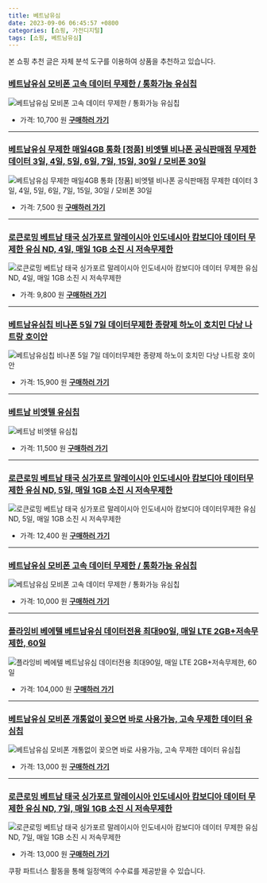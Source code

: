 ```yaml
---
title: 베트남유심
date: 2023-09-06 06:45:57 +0800
categories: [쇼핑, 가전디지털]
tags: [쇼핑, 베트남유심]
---
```

본 쇼핑 추천 글은 자체 분석 도구를 이용하여 상품을 추천하고 있습니다.
### [베트남유심 모비폰 고속 데이터 무제한 / 통화가능 유심칩](https://link.coupang.com/re/AFFSDP?lptag=AF1030537&pageKey=7294825300&itemId=18653089171&vendorItemId=70252834429&traceid=V0-153-f41306eb70bbbc65&requestid=20230907064557438074107841&token=31850C%7CMIXED)
![베트남유심 모비폰 고속 데이터 무제한 / 통화가능 유심칩](https://ads-partners.coupang.com/image1/WtL_WiJff4vwAWjBWjQp5u2a4IL1uiKPNJ5cxBTtbOgPqwqSqsbePRVh5GzigtUr-O9V0594_YTzi5tUpt7e69qLiak9SMRMPsBZAYNsxtLjAqPlc77mL3NEAthx2y7EKnReiWJ_9nYISBrB81f1iIGrWKhzv3SJ7d7Nv1735OmLNyQXaJqUKdZBS3T8-kUzGldCfBXJJcM4qs0CmLFdXcAAAV1p7nGTy7_YLdL_BDDh50SX2Gun9rfxYYqnX-fw2U_TrAa87MlWPUu50voj-71ImH3s977MmgvheRtcBQ==)
- 가격: 10,700 원
[**구매하러 가기**](https://link.coupang.com/re/AFFSDP?lptag=AF1030537&pageKey=7294825300&itemId=18653089171&vendorItemId=70252834429&traceid=V0-153-f41306eb70bbbc65&requestid=20230907064557438074107841&token=31850C%7CMIXED)
---
### [베트남유심 무제한 매일4GB 통화 [정품] 비엣텔  비나폰 공식판매점 무제한 데이터 3일, 4일, 5일, 6일, 7일, 15일, 30일 / 모비폰 30일](https://link.coupang.com/re/AFFSDP?lptag=AF1030537&pageKey=7246569200&itemId=18423760058&vendorItemId=5587985124&traceid=V0-153-2a75e60a72ab0923&requestid=20230907064557438074107841&token=31850C%7CMIXED)
![베트남유심 무제한 매일4GB 통화 [정품] 비엣텔  비나폰 공식판매점 무제한 데이터 3일, 4일, 5일, 6일, 7일, 15일, 30일 / 모비폰 30일](https://ads-partners.coupang.com/image1/oWcwPHV-cC333wZJoZ47xa7fgHRf5fCESywfWqttswrc46DgSBlXG-1mofAsuQFMazHlpob2PdajkPyN1nZkXDZOMA6ImKEiM-YQcDYvQo3tFExcB8Qce829HrJ3UnwBz3Za_girNjbfA2iC7wAjGKhd0Cksg1hax8MchXqXczFbmlj6OTyS_x8mchD9RHKPjkkAmv_d4JmFrfRYARpNkgrPb0GstTSam4Zn7Ug4k9U7c_-GuMFlOn3DbdPWpXl4hrAFeia1qEUTC2oN_h28vJAv-SYvhvAvxGF5SI8drg==)
- 가격: 7,500 원
[**구매하러 가기**](https://link.coupang.com/re/AFFSDP?lptag=AF1030537&pageKey=7246569200&itemId=18423760058&vendorItemId=5587985124&traceid=V0-153-2a75e60a72ab0923&requestid=20230907064557438074107841&token=31850C%7CMIXED)
---
### [로큰로밍 베트남 태국 싱가포르 말레이시아 인도네시아 캄보디아 데이터 무제한 유심 ND, 4일, 매일 1GB 소진 시 저속무제한](https://link.coupang.com/re/AFFSDP?lptag=AF1030537&pageKey=7342702318&itemId=18715020983&vendorItemId=85848030201&traceid=V0-153-d556a5858b238aa9&clickBeacon=DD6%2BGejwpWIESyX9krTRN1LT5B7UxMOIJ4b6PfLC14ZDlacaU5ftK13Qlbxog3aSkBV5WTCTa1je25GPmHH9IzqAJpyIOFTSVk4SbRJih4awCbebvNIeVmZvdMkkRu2%2BQcyU6Fdo%2FD2FRa32q5Ftpw3UKhcioMbPlD0bUU1ZRrm%2FLnI4AUFf5IUn9H6VsmVEcswlmyGTKrNJa1xyT1A7uPHKS%2F%2FgHhqxpFkmjfRN%2Fw%2FFZk2sg4%2B8ZpldCkJEj3Q%2FSmtN6aW6zhrc%2BgvBjV%2FBw%2BxaFpiWIgt4bnzAljwi%2B6Nja%2BJeCbU25tP5ImkTBfd%2BmZr7N0%2Fa7zQcaCZ3h3vmHDncVACVZ8S6j9y4ABaJQ2H%2BlQeYcPO2k2gLS%2FKuycxUIs0Y6eLU7D%2BENeh%2Bz8gsz8%2F3MpazWfDsNZwKgsJclxDVIaxzylZEBXmfPUGFFK2WKvNDSen%2Fp65vBI%2Flrqrpx%2FgOVLC6Wf4awdtZ%2FN9YvJHeJp4sWx5YB3l7bFORg%2FH2PMbq2HDSx617p57LFCiyk887ekDdhWQp%2F2Zg243yDyptXr5EPbv8zpthyLWisZ1vfq%2BSyeeqUV2HaR2%2B%2FdHuy1G2uVVqs82GAjwhF4OgOCYKL%2BktvDe%2B8%2BulX8np%2FHyo%2FRjzPoTZDA3dHNSdpt819lI1DRGHJrR%2BjGTEdO6aozpq%2BrGKWqaNN20KlucKwR1skXNbj77c%2F%2BCqcOlO%2Bgvdez3RRKyDvuwXzWFxs67AEjN5LkPjXe9JDTyX7Y7Pe3wo3RAJR68klMkvsoEzI0yfDtjWpx%2FNhf%2FIE%2BvL%2FtSc4GYklfg8CKYZ%2Bsr065pe7fIy95rXuiJ8GMPqA58grsPC4GybkSew2orPK4ESMblGADsN9VYv8cwKYQuXvI%2FOhqb9&requestid=20230907064557438074107841&token=31850C%7CMIXED)
![로큰로밍 베트남 태국 싱가포르 말레이시아 인도네시아 캄보디아 데이터 무제한 유심 ND, 4일, 매일 1GB 소진 시 저속무제한](https://ads-partners.coupang.com/image1/dhQVDsDhmLIhLTpgdm4qjvAllbyQInmDYlIsUVvnzIIq24qmYeSJRa5lMnmgyy4YOwRpcoK3Z1_AVuey2ZbCr2luSQmEibUanq8OqWazI-eE-QmkmwLGuYneQUS1TISE9_WBySivZy5zYXHnbGjskGlObttQ1j1RNUZvbifaMztw7c0KS8bWMrIuy1TEIpgtoR3MA2-Ul5JYtu58O3ws6hg_dPKmhpu2V3TUwNIbEud5hAW7N1rFy5dpD_bwqwU7IMjZuxo7h1ippEhxhQ9NRuQo2ubn)
- 가격: 9,800 원
[**구매하러 가기**](https://link.coupang.com/re/AFFSDP?lptag=AF1030537&pageKey=7342702318&itemId=18715020983&vendorItemId=85848030201&traceid=V0-153-d556a5858b238aa9&clickBeacon=DD6%2BGejwpWIESyX9krTRN1LT5B7UxMOIJ4b6PfLC14ZDlacaU5ftK13Qlbxog3aSkBV5WTCTa1je25GPmHH9IzqAJpyIOFTSVk4SbRJih4awCbebvNIeVmZvdMkkRu2%2BQcyU6Fdo%2FD2FRa32q5Ftpw3UKhcioMbPlD0bUU1ZRrm%2FLnI4AUFf5IUn9H6VsmVEcswlmyGTKrNJa1xyT1A7uPHKS%2F%2FgHhqxpFkmjfRN%2Fw%2FFZk2sg4%2B8ZpldCkJEj3Q%2FSmtN6aW6zhrc%2BgvBjV%2FBw%2BxaFpiWIgt4bnzAljwi%2B6Nja%2BJeCbU25tP5ImkTBfd%2BmZr7N0%2Fa7zQcaCZ3h3vmHDncVACVZ8S6j9y4ABaJQ2H%2BlQeYcPO2k2gLS%2FKuycxUIs0Y6eLU7D%2BENeh%2Bz8gsz8%2F3MpazWfDsNZwKgsJclxDVIaxzylZEBXmfPUGFFK2WKvNDSen%2Fp65vBI%2Flrqrpx%2FgOVLC6Wf4awdtZ%2FN9YvJHeJp4sWx5YB3l7bFORg%2FH2PMbq2HDSx617p57LFCiyk887ekDdhWQp%2F2Zg243yDyptXr5EPbv8zpthyLWisZ1vfq%2BSyeeqUV2HaR2%2B%2FdHuy1G2uVVqs82GAjwhF4OgOCYKL%2BktvDe%2B8%2BulX8np%2FHyo%2FRjzPoTZDA3dHNSdpt819lI1DRGHJrR%2BjGTEdO6aozpq%2BrGKWqaNN20KlucKwR1skXNbj77c%2F%2BCqcOlO%2Bgvdez3RRKyDvuwXzWFxs67AEjN5LkPjXe9JDTyX7Y7Pe3wo3RAJR68klMkvsoEzI0yfDtjWpx%2FNhf%2FIE%2BvL%2FtSc4GYklfg8CKYZ%2Bsr065pe7fIy95rXuiJ8GMPqA58grsPC4GybkSew2orPK4ESMblGADsN9VYv8cwKYQuXvI%2FOhqb9&requestid=20230907064557438074107841&token=31850C%7CMIXED)
---
### [베트남유심칩 비나폰 5일 7일 데이터무제한 종량제 하노이 호치민 다낭 나트랑 호이안](https://link.coupang.com/re/AFFSDP?lptag=AF1030537&pageKey=7098862838&itemId=17714585697&vendorItemId=84879448624&traceid=V0-153-2226ccc30e4b14eb&clickBeacon=DD6%2BGejwpWIESyX9krTRN1LT5B7UxMOIJ4b6PfLC14ZDlacaU5ftK13Qlbxog3aSkBV5WTCTa1je25GPmHH9IzqAJpyIOFTSVk4SbRJih4YfyKK9xxsu72nJeraq57edQcyU6Fdo%2FD2FRa32q5FtpzibgLZ64pEYVwZCpjlcYAgzRDDqLY9p4hUNsRElPR3lcswlmyGTKrNJa1xyT1A7uPHKS%2F%2FgHhqxpFkmjfRN%2Fw%2FFZk2sg4%2B8ZpldCkJEj3Q%2FzgqDHihgZ%2FW3mWvLduHU2RUIdZFho%2BGR7XqEM%2BI1tGWefcB4nAGzTc3iHKevGlk2mZr7N0%2Fa7zQcaCZ3h3vmHB61MvWcCqE%2FJ34eiUkebr167mkksl8cN7Uu0FD9kF41e%2BaVERqGInfl0zULN2UA6sQBS4%2Boi%2F8p%2FSDu9%2Bz6lt4OdaOSbtijgreR%2FyhvTUuAR3%2F2IRJ4ylu5HXrM1VQsKZu%2BmpNIwMrLBGBJ1T%2FgOoXG6s41zllpo5CGafjgnJBvQJiiR61S1b0Ityuu9RzFOQV%2Fwm4pe1BK%2FbHehqqvXJw4qXCQoiob1cM39dKm4xpluAt2i0xB8aw0vjhKRxmNmssvXHc72sDsnKQ4FoYwAzwXX4NP%2BT8J4Fs7U6oL%2BQhu1nSbn7aOdH%2FYAWeB7%2Fz89QppQbmO31%2BV99yaFOCN0SGaReu0%2BOpigwvLL2BxQm5G%2Bfo%2FCatBdMbu3kefnPAtUimkRohBEdDqdVZY0cwpC2k6x3L6x6nwdEcLnC4ulFLE3G6BKPuBLGnOQd1gEBCKr6DEgkvtFBf049p513kTqwIKnt3Dv84fKuvX9Y9%2BpxZuP1rgCKluxzpC6hwexW8SPBtUVHqLazOPbwiCBtw%2BaCxhEPzeu3MLJm2nYk5pF9LA&requestid=20230907064557438074107841&token=31850C%7CMIXED)
![베트남유심칩 비나폰 5일 7일 데이터무제한 종량제 하노이 호치민 다낭 나트랑 호이안](https://ads-partners.coupang.com/image1/8RD3u5rd7Gc9zSL48YzwSs0eqxLWOxUqmxS-ku9rM3WqfKBvFSZJwVvwC9APZwRS_qrIcDY5gZ2XdmkRCukWaTIYmNaOXmJ4FNll0FsZZvoRk8u4hzYj7fPa_ayIYYYv4hjZIEx1XvJZTvhV445ZXQrCTkqMLkqr5rdc1dOXFiGz67rt-Ankn3hf9OJwJDHyVK9m1Yjy0qA2DnU4y5nRy8zCYJuzjO4As_dghwYShDX3Ymh79byLFd4qEYB9wdUVzfQRNyiG1us0uLAk90SYikAiIRFPIEsqzxruLTy1pfLKuLnZ0Q==)
- 가격: 15,900 원
[**구매하러 가기**](https://link.coupang.com/re/AFFSDP?lptag=AF1030537&pageKey=7098862838&itemId=17714585697&vendorItemId=84879448624&traceid=V0-153-2226ccc30e4b14eb&clickBeacon=DD6%2BGejwpWIESyX9krTRN1LT5B7UxMOIJ4b6PfLC14ZDlacaU5ftK13Qlbxog3aSkBV5WTCTa1je25GPmHH9IzqAJpyIOFTSVk4SbRJih4YfyKK9xxsu72nJeraq57edQcyU6Fdo%2FD2FRa32q5FtpzibgLZ64pEYVwZCpjlcYAgzRDDqLY9p4hUNsRElPR3lcswlmyGTKrNJa1xyT1A7uPHKS%2F%2FgHhqxpFkmjfRN%2Fw%2FFZk2sg4%2B8ZpldCkJEj3Q%2FzgqDHihgZ%2FW3mWvLduHU2RUIdZFho%2BGR7XqEM%2BI1tGWefcB4nAGzTc3iHKevGlk2mZr7N0%2Fa7zQcaCZ3h3vmHB61MvWcCqE%2FJ34eiUkebr167mkksl8cN7Uu0FD9kF41e%2BaVERqGInfl0zULN2UA6sQBS4%2Boi%2F8p%2FSDu9%2Bz6lt4OdaOSbtijgreR%2FyhvTUuAR3%2F2IRJ4ylu5HXrM1VQsKZu%2BmpNIwMrLBGBJ1T%2FgOoXG6s41zllpo5CGafjgnJBvQJiiR61S1b0Ityuu9RzFOQV%2Fwm4pe1BK%2FbHehqqvXJw4qXCQoiob1cM39dKm4xpluAt2i0xB8aw0vjhKRxmNmssvXHc72sDsnKQ4FoYwAzwXX4NP%2BT8J4Fs7U6oL%2BQhu1nSbn7aOdH%2FYAWeB7%2Fz89QppQbmO31%2BV99yaFOCN0SGaReu0%2BOpigwvLL2BxQm5G%2Bfo%2FCatBdMbu3kefnPAtUimkRohBEdDqdVZY0cwpC2k6x3L6x6nwdEcLnC4ulFLE3G6BKPuBLGnOQd1gEBCKr6DEgkvtFBf049p513kTqwIKnt3Dv84fKuvX9Y9%2BpxZuP1rgCKluxzpC6hwexW8SPBtUVHqLazOPbwiCBtw%2BaCxhEPzeu3MLJm2nYk5pF9LA&requestid=20230907064557438074107841&token=31850C%7CMIXED)
---
### [베트남 비엣텔 유심칩](https://link.coupang.com/re/AFFSDP?lptag=AF1030537&pageKey=7390681659&itemId=19107214829&vendorItemId=86227530412&traceid=V0-153-bbcddad542a76906&requestid=20230907064557438074107841&token=31850C%7CMIXED)
![베트남 비엣텔 유심칩](https://ads-partners.coupang.com/image1/MX1A1ftLqqCrXR67MRAm92ym6nmGcLEkkNtP2LwEGcQc6fBlbo5G2V-ngJ1rmKnvPZgy4bn5dRrTLGTloeJeC1MhgyNlwq_bEi9sJlDjYOtHLbZc0H3H_PrHPg-BQRbJP78jPPUcPJMRPjIAU12aifbA3XsjHtJ-_gWW1v5sFA4lagFXfKIuiqmZl6TbxEdKyJkUouae-jbDmRNtpocw6LUvFMgVM5jqUpFNfanKrc4jGN8IWI6NfJYybsoHzc_XqhbF2B8bKeK81hiLMZZm)
- 가격: 11,500 원
[**구매하러 가기**](https://link.coupang.com/re/AFFSDP?lptag=AF1030537&pageKey=7390681659&itemId=19107214829&vendorItemId=86227530412&traceid=V0-153-bbcddad542a76906&requestid=20230907064557438074107841&token=31850C%7CMIXED)
---
### [로큰로밍 베트남 태국 싱가포르 말레이시아 인도네시아 캄보디아 데이터무제한 유심 ND, 5일, 매일 1GB 소진 시 저속무제한](https://link.coupang.com/re/AFFSDP?lptag=AF1030537&pageKey=6269650634&itemId=18725554020&vendorItemId=85858269119&traceid=V0-153-24905d52913fe4f3&clickBeacon=DD6%2BGejwpWIESyX9krTRN1LT5B7UxMOIJ4b6PfLC14ZDlacaU5ftK13Qlbxog3aSkBV5WTCTa1je25GPmHH9IzqAJpyIOFTSVk4SbRJih4aLgycJKahBGQsoBXoZjCDEQcyU6Fdo%2FD2FRa32q5Ftp%2BrvfWQPR0GLyFhoeF2AoZHkj8Ihjx4xkBQDSzqZ4EiscswlmyGTKrNJa1xyT1A7uPHKS%2F%2FgHhqxpFkmjfRN%2Fw%2FFZk2sg4%2B8ZpldCkJEj3Q%2FSmtN6aW6zhrc%2BgvBjV%2FBw%2BK1PtOhfl8vTvwzLQNCQiebseCWdph4lCGfglU6f3B338KIucdmfZ5Dt%2BMSF8wDWVZbGY98GoUKLsUUYhTXIo1Lr6CpXHvHKTUkS36XHgt1qZR8e6Jc7YkKzWEbRILU62iERbsi5fteg0QkNgzBsyyJd3RndMiGnYaB0zKGkQNjMn4Ck9c%2F3fB8JygSV0GJYlwExbPnDcPZ7SrCDLADJZE4qXCQoiob1cM39dKm4xpluAt2i0xB8aw0vjhKRxmNmsjEGpW53R%2BWB2tYM9toILqlnw%2BmqdN8qeXBYgcKxFhuNXVnlDPItdik8d5gNUWEL5sT18KWDh1ZpE7P5dYjhP%2FnXh%2BTv5zBnIFdtJ8vPTb7GGlZ91nmb6Ejm31nuyXUYamxhF8w72xNHz%2B3jSDvQxJ4rwShCOUTnVOTGqKcZkJ5sI%2FyNUPaBXTT42XhsR5cDeZoEGHLqFrY2RP3g61r6AcDNFKH6WBbEPEiWxjkQGz1rthphNtKpXDUXVChsAH%2FLeGUEzqA7P%2BFGyGYYvN4fGe7FJ1szJyPuGXNsflJIgvLm0IZbA2Q9lHjgVjaUjMuViorfW7c0bPJIKPf23%2FC%2FHOmOj3nEVbhsku3qVfmaoEN&requestid=20230907064557438074107841&token=31850C%7CMIXED)
![로큰로밍 베트남 태국 싱가포르 말레이시아 인도네시아 캄보디아 데이터무제한 유심 ND, 5일, 매일 1GB 소진 시 저속무제한](https://ads-partners.coupang.com/image1/K8nKuGmu45lfFuhwKzVJcL56K9SCanry-TkXPPCPtKey7W7KYLmhKM-HwlYITUVqam8JATlKJ0J5VBpCnmGDlCZu_xUfNsE7r3g4Dkjsvv2ob94ypcyxm92vMMXyPm2gTev9qm5XTJDJ2B0Efx3OF21vjvDK_sHU02evlWgnVPe8DOvTjOHSW3UuidGvR53HG2dLquXsAv9Jf-b-1RB7plaqEONUyL5Gm6N0Y3KcnYbewYb5fGJBQfGUyiD99BEW_o6nPCmP5F-bTXCOEgOx4iP7gWW5mw==)
- 가격: 12,400 원
[**구매하러 가기**](https://link.coupang.com/re/AFFSDP?lptag=AF1030537&pageKey=6269650634&itemId=18725554020&vendorItemId=85858269119&traceid=V0-153-24905d52913fe4f3&clickBeacon=DD6%2BGejwpWIESyX9krTRN1LT5B7UxMOIJ4b6PfLC14ZDlacaU5ftK13Qlbxog3aSkBV5WTCTa1je25GPmHH9IzqAJpyIOFTSVk4SbRJih4aLgycJKahBGQsoBXoZjCDEQcyU6Fdo%2FD2FRa32q5Ftp%2BrvfWQPR0GLyFhoeF2AoZHkj8Ihjx4xkBQDSzqZ4EiscswlmyGTKrNJa1xyT1A7uPHKS%2F%2FgHhqxpFkmjfRN%2Fw%2FFZk2sg4%2B8ZpldCkJEj3Q%2FSmtN6aW6zhrc%2BgvBjV%2FBw%2BK1PtOhfl8vTvwzLQNCQiebseCWdph4lCGfglU6f3B338KIucdmfZ5Dt%2BMSF8wDWVZbGY98GoUKLsUUYhTXIo1Lr6CpXHvHKTUkS36XHgt1qZR8e6Jc7YkKzWEbRILU62iERbsi5fteg0QkNgzBsyyJd3RndMiGnYaB0zKGkQNjMn4Ck9c%2F3fB8JygSV0GJYlwExbPnDcPZ7SrCDLADJZE4qXCQoiob1cM39dKm4xpluAt2i0xB8aw0vjhKRxmNmsjEGpW53R%2BWB2tYM9toILqlnw%2BmqdN8qeXBYgcKxFhuNXVnlDPItdik8d5gNUWEL5sT18KWDh1ZpE7P5dYjhP%2FnXh%2BTv5zBnIFdtJ8vPTb7GGlZ91nmb6Ejm31nuyXUYamxhF8w72xNHz%2B3jSDvQxJ4rwShCOUTnVOTGqKcZkJ5sI%2FyNUPaBXTT42XhsR5cDeZoEGHLqFrY2RP3g61r6AcDNFKH6WBbEPEiWxjkQGz1rthphNtKpXDUXVChsAH%2FLeGUEzqA7P%2BFGyGYYvN4fGe7FJ1szJyPuGXNsflJIgvLm0IZbA2Q9lHjgVjaUjMuViorfW7c0bPJIKPf23%2FC%2FHOmOj3nEVbhsku3qVfmaoEN&requestid=20230907064557438074107841&token=31850C%7CMIXED)
---
### [베트남유심 모비폰 고속 데이터 무제한 / 통화가능 유심칩](https://link.coupang.com/re/AFFSDP?lptag=AF1030537&pageKey=7294825300&itemId=18653089190&vendorItemId=70252834425&traceid=V0-153-f41306eb70bbbc65&requestid=20230907064557438074107841&token=31850C%7CMIXED)
![베트남유심 모비폰 고속 데이터 무제한 / 통화가능 유심칩](https://ads-partners.coupang.com/image1/trx4bTQ_jc-ALPAvtkZ6njLcOWK9Co23zv_CeEQr6Mlh5ks7ByW52-BzJiODQ0oRsTCBATjOqbDQN5mSD-lxKfMGEYUBa-5HwV6ySXuK3yHlspIXHAItyE5yye9llS6xYk3eovHoS-ywv2BSI0Hl7Thl1u1SdeQPDJgpfCmg3C0m1QRggxJly1Izqmj6Yj7aZ0WMuzOLrY2BpfjjNLVgHfmobw6niKrywQcG9Z0M45HponT6jnuJbL2cZCdD3R-o4_0kDYFOudIOOhXRxevfoBX1YFKJY4N8wUoTQORor9-k)
- 가격: 10,000 원
[**구매하러 가기**](https://link.coupang.com/re/AFFSDP?lptag=AF1030537&pageKey=7294825300&itemId=18653089190&vendorItemId=70252834425&traceid=V0-153-f41306eb70bbbc65&requestid=20230907064557438074107841&token=31850C%7CMIXED)
---
### [플라잉비 베에텔 베트남유심 데이터전용 최대90일, 매일 LTE 2GB+저속무제한, 60일](https://link.coupang.com/re/AFFSDP?lptag=AF1030537&pageKey=7438376835&itemId=19336697381&vendorItemId=86450372332&traceid=V0-153-1b80a1a7e1229cf5&clickBeacon=DD6%2BGejwpWIESyX9krTRN1LT5B7UxMOIJ4b6PfLC14ZDlacaU5ftK13Qlbxog3aSkBV5WTCTa1je25GPmHH9IzqAJpyIOFTSVk4SbRJih4aiRTxOahqXcmQJ6Vx9cMt1QcyU6Fdo%2FD2FRa32q5Ftpy%2BUKD3usZxe8qEVDX%2BZmw6TGwEbSjptoSIQcU8CPNHPcswlmyGTKrNJa1xyT1A7uPHKS%2F%2FgHhqxpFkmjfRN%2Fw%2FFZk2sg4%2B8ZpldCkJEj3Q%2FHia1%2BncQGcorClNVELrTBdrh5FWG30naAAafsuEFfsyLp4ggfBS1gJbitomHBZpTmZr7N0%2Fa7zQcaCZ3h3vmHPFZe0r9BGMdun5HQUseNEV7TKAptTlIRRc59C%2FwI8WdGgxFI7WqwCBxdPtGImieVxV11mvrpdLql%2FscPFWpekejf7s%2FfvUb%2FvVi3lYXwB7ucPvsIyBiNw9%2FSznV7BqKfIlWqW44QSIzn3F391E5u3wmiiln1%2B4nRCbKUQP4mxTbOOHCjBQopAf31mRYy1GVQI0V8VJ3uvJWYPzbCtccEwz1DN7eBxUlUmVwIqXtX%2FYiT%2FMCdwCtMeConCe9ajr5LjhWPM5AciyfUpfyLWVqO0r2r8C3ds1BWSzhm4y5uMwEvYa6ygj0Scy1iZyhUHNKhV8kWMLJPWxXFsl%2FI%2FLZTqyFHc8tY%2FSO4pwbe3l700iNhG6u17oedpc5zMuV%2B9eibA3y9i8HHMWJVs%2FUanv1XLMt8dvkblbLsFGu3MFo3gAga7%2FVoeac9Juu4hvd6IzaQEuYQnjQv90dUpSb4KsdtUVC1OxuRlJmzr%2BL4%2FQATeNj%2BdtEDT7bbcMo8eltMzBpeXT6T%2F2P1kWolmMwzFX3MgeBzq4Cwcc6kXX%2FqQVtpoWP&requestid=20230907064557438074107841&token=31850C%7CMIXED)
![플라잉비 베에텔 베트남유심 데이터전용 최대90일, 매일 LTE 2GB+저속무제한, 60일](https://ads-partners.coupang.com/image1/udn-s_fzSTZePzE9uW_OeClEgzZbPEEabVqSlr7X4keSwGXGOZB_-LF0ZRLSxG72Zqlj6C9Ev4PjfBP09QZ5CywYpFDyQjdZqh4HRXnONn9A1_3kGIDWCP5lXPFg321Ho5HWbILmZtDkGbFuCZ08vwhxMh_JPJyAM3buCqhoqTuW5MeMBuLcqq65WOCqERhT8NV6ITkIfmftaX1H2K8s8G6ZXLcB-JuoHxMIXmndR0v_3Gis_Qrxn4-WpsEhDd6zSN9WPiMu-LNYH79Wn-QQ7bwI0w5vUM9lFbPYl5DtPgtqS4Lh)
- 가격: 104,000 원
[**구매하러 가기**](https://link.coupang.com/re/AFFSDP?lptag=AF1030537&pageKey=7438376835&itemId=19336697381&vendorItemId=86450372332&traceid=V0-153-1b80a1a7e1229cf5&clickBeacon=DD6%2BGejwpWIESyX9krTRN1LT5B7UxMOIJ4b6PfLC14ZDlacaU5ftK13Qlbxog3aSkBV5WTCTa1je25GPmHH9IzqAJpyIOFTSVk4SbRJih4aiRTxOahqXcmQJ6Vx9cMt1QcyU6Fdo%2FD2FRa32q5Ftpy%2BUKD3usZxe8qEVDX%2BZmw6TGwEbSjptoSIQcU8CPNHPcswlmyGTKrNJa1xyT1A7uPHKS%2F%2FgHhqxpFkmjfRN%2Fw%2FFZk2sg4%2B8ZpldCkJEj3Q%2FHia1%2BncQGcorClNVELrTBdrh5FWG30naAAafsuEFfsyLp4ggfBS1gJbitomHBZpTmZr7N0%2Fa7zQcaCZ3h3vmHPFZe0r9BGMdun5HQUseNEV7TKAptTlIRRc59C%2FwI8WdGgxFI7WqwCBxdPtGImieVxV11mvrpdLql%2FscPFWpekejf7s%2FfvUb%2FvVi3lYXwB7ucPvsIyBiNw9%2FSznV7BqKfIlWqW44QSIzn3F391E5u3wmiiln1%2B4nRCbKUQP4mxTbOOHCjBQopAf31mRYy1GVQI0V8VJ3uvJWYPzbCtccEwz1DN7eBxUlUmVwIqXtX%2FYiT%2FMCdwCtMeConCe9ajr5LjhWPM5AciyfUpfyLWVqO0r2r8C3ds1BWSzhm4y5uMwEvYa6ygj0Scy1iZyhUHNKhV8kWMLJPWxXFsl%2FI%2FLZTqyFHc8tY%2FSO4pwbe3l700iNhG6u17oedpc5zMuV%2B9eibA3y9i8HHMWJVs%2FUanv1XLMt8dvkblbLsFGu3MFo3gAga7%2FVoeac9Juu4hvd6IzaQEuYQnjQv90dUpSb4KsdtUVC1OxuRlJmzr%2BL4%2FQATeNj%2BdtEDT7bbcMo8eltMzBpeXT6T%2F2P1kWolmMwzFX3MgeBzq4Cwcc6kXX%2FqQVtpoWP&requestid=20230907064557438074107841&token=31850C%7CMIXED)
---
### [베트남유심 모비폰 개통없이 꽂으면 바로 사용가능, 고속 무제한 데이터 유심칩](https://link.coupang.com/re/AFFSDP?lptag=AF1030537&pageKey=7178666859&itemId=18100766251&vendorItemId=85252905921&traceid=V0-153-903f7e6181dcab72&requestid=20230907064557438074107841&token=31850C%7CMIXED)
![베트남유심 모비폰 개통없이 꽂으면 바로 사용가능, 고속 무제한 데이터 유심칩](https://ads-partners.coupang.com/image1/zlkYummH7-dHhVaOzid4F89SCp0fPca0zyE3tlm56cm-O4T_rTnrwcRIUseCFkWk9_-ELgPkyXjmRkkdnaj9iXYgOM0TTyjDkNlUP0ZS4OL_vsr2MwNmTRqF6F8KOGNycGUznpjFwSe7YG8dWS6fGxNLOjbMAwpkfsvbfF7l_ulkgxff41cbdBIhXfJVMv4gj28eraBihfPVl2v1RPMh7AJPqEiF5Kmp8OctsD3G011Z9WNbO45uHouGP6H5Q-xJWiEfbwsyKyt43eDu2Dmatxz1NnQNWlHP0lUZNF0pHB4=)
- 가격: 13,000 원
[**구매하러 가기**](https://link.coupang.com/re/AFFSDP?lptag=AF1030537&pageKey=7178666859&itemId=18100766251&vendorItemId=85252905921&traceid=V0-153-903f7e6181dcab72&requestid=20230907064557438074107841&token=31850C%7CMIXED)
---
### [로큰로밍 베트남 태국 싱가포르 말레이시아 인도네시아 캄보디아 데이터 무제한 유심 ND, 7일, 매일 1GB 소진 시 저속무제한](https://link.coupang.com/re/AFFSDP?lptag=AF1030537&pageKey=7307829098&itemId=18715020985&vendorItemId=85848030222&traceid=V0-153-ac8015e19fa5c197&clickBeacon=DD6%2BGejwpWIESyX9krTRN1LT5B7UxMOIJ4b6PfLC14ZDlacaU5ftK13Qlbxog3aSkBV5WTCTa1je25GPmHH9IzqAJpyIOFTSVk4SbRJih4bpuDxfMvz1N1cDOuXHpgmZQcyU6Fdo%2FD2FRa32q5Ftp0JfUlyxV1p4QmQJpLgR0Eme3p2Z8LHCU4WdggSqYICmcswlmyGTKrNJa1xyT1A7uPHKS%2F%2FgHhqxpFkmjfRN%2Fw%2FFZk2sg4%2B8ZpldCkJEj3Q%2FSmtN6aW6zhrc%2BgvBjV%2FBwyLIZYUBvqi6ZejswpoNiI4ZuLZBnkLKVhKeCAZd%2FHLe38KIucdmfZ5Dt%2BMSF8wDWVZbGY98GoUKLsUUYhTXIo1UtRaKgzFSE0zP3T27tc0LqZR8e6Jc7YkKzWEbRILU62iERbsi5fteg0QkNgzBsyyJd3RndMiGnYaB0zKGkQNjmq7n4Ln96CAKztGnAwXNPNfJLR%2B5ywA%2FVzV89Qay%2F884qXCQoiob1cM39dKm4xpluAt2i0xB8aw0vjhKRxmNmsjEGpW53R%2BWB2tYM9toILqlnw%2BmqdN8qeXBYgcKxFhuNXVnlDPItdik8d5gNUWEL5sT18KWDh1ZpE7P5dYjhP%2FnXh%2BTv5zBnIFdtJ8vPTb7GGlZ91nmb6Ejm31nuyXUYamxhF8w72xNHz%2B3jSDvQxJ4rwShCOUTnVOTGqKcZkJ5sI%2FyNUPaBXTT42XhsR5cDeZoEGHLqFrY2RP3g61r6AcDNFKH6WBbEPEiWxjkQGz1rthphNtKpXDUXVChsAH%2FLeGUEzqA7P%2BFGyGYYvN4fGe7FJ1szJyPuGXNsflJIgvLm0IZbA2Q9lHjgVjaUjMuViorfW7c0bPJIKPf23%2FC%2FHOmOj3nEVbhsku3qVfmaoEN&requestid=20230907064557438074107841&token=31850C%7CMIXED)
![로큰로밍 베트남 태국 싱가포르 말레이시아 인도네시아 캄보디아 데이터 무제한 유심 ND, 7일, 매일 1GB 소진 시 저속무제한](https://ads-partners.coupang.com/image1/Obws48VXDMjooZOEOVu5JYpYQgoBj3HpxDmbjTrCYnqmFSuMGKZYt69PxwT1NSvZzETE9HE8W6Kespt0pZAFxU7cr8wCLsqelhcdJ9HaVWuFdnX4Ca8xkUSk2FtrmTi-Sc8gmJ6FsVRLGoYOtXAdy5mmWMq7UABswzUu0oMutdbSyLju8MkOz_k-3rcFc1x5AbhAxSIyzA6wv6OvyLD2ZEQJlGcXiKESKPNNlw2QZhJztMiBD2bJDXpKbjFhXGVjnR0VvTJu8Fwq6JWCc3eqEi56gnc=)
- 가격: 13,000 원
[**구매하러 가기**](https://link.coupang.com/re/AFFSDP?lptag=AF1030537&pageKey=7307829098&itemId=18715020985&vendorItemId=85848030222&traceid=V0-153-ac8015e19fa5c197&clickBeacon=DD6%2BGejwpWIESyX9krTRN1LT5B7UxMOIJ4b6PfLC14ZDlacaU5ftK13Qlbxog3aSkBV5WTCTa1je25GPmHH9IzqAJpyIOFTSVk4SbRJih4bpuDxfMvz1N1cDOuXHpgmZQcyU6Fdo%2FD2FRa32q5Ftp0JfUlyxV1p4QmQJpLgR0Eme3p2Z8LHCU4WdggSqYICmcswlmyGTKrNJa1xyT1A7uPHKS%2F%2FgHhqxpFkmjfRN%2Fw%2FFZk2sg4%2B8ZpldCkJEj3Q%2FSmtN6aW6zhrc%2BgvBjV%2FBwyLIZYUBvqi6ZejswpoNiI4ZuLZBnkLKVhKeCAZd%2FHLe38KIucdmfZ5Dt%2BMSF8wDWVZbGY98GoUKLsUUYhTXIo1UtRaKgzFSE0zP3T27tc0LqZR8e6Jc7YkKzWEbRILU62iERbsi5fteg0QkNgzBsyyJd3RndMiGnYaB0zKGkQNjmq7n4Ln96CAKztGnAwXNPNfJLR%2B5ywA%2FVzV89Qay%2F884qXCQoiob1cM39dKm4xpluAt2i0xB8aw0vjhKRxmNmsjEGpW53R%2BWB2tYM9toILqlnw%2BmqdN8qeXBYgcKxFhuNXVnlDPItdik8d5gNUWEL5sT18KWDh1ZpE7P5dYjhP%2FnXh%2BTv5zBnIFdtJ8vPTb7GGlZ91nmb6Ejm31nuyXUYamxhF8w72xNHz%2B3jSDvQxJ4rwShCOUTnVOTGqKcZkJ5sI%2FyNUPaBXTT42XhsR5cDeZoEGHLqFrY2RP3g61r6AcDNFKH6WBbEPEiWxjkQGz1rthphNtKpXDUXVChsAH%2FLeGUEzqA7P%2BFGyGYYvN4fGe7FJ1szJyPuGXNsflJIgvLm0IZbA2Q9lHjgVjaUjMuViorfW7c0bPJIKPf23%2FC%2FHOmOj3nEVbhsku3qVfmaoEN&requestid=20230907064557438074107841&token=31850C%7CMIXED)


쿠팡 파트너스 활동을 통해 일정액의 수수료를 제공받을 수 있습니다.
